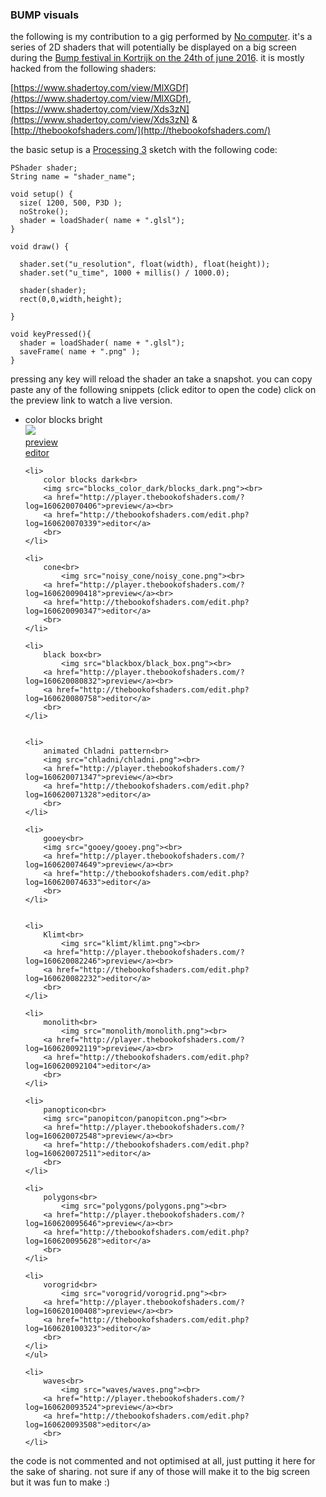 
### BUMP visuals

the following is my contribution to a gig performed by [No computer](http://nocomputer.be/). it's a series of 2D shaders that will potentially be displayed on a big screen during the [Bump festival in Kortrijk on the 24th of june 2016](http://bump-festival.be/).
it is mostly hacked from the following shaders:

[https://www.shadertoy.com/view/MlXGDf](https://www.shadertoy.com/view/MlXGDf), [https://www.shadertoy.com/view/Xds3zN](https://www.shadertoy.com/view/Xds3zN) & [http://thebookofshaders.com/](http://thebookofshaders.com/)

the basic setup is a [Processing 3](https://processing.org/download/?processing) sketch with the following code:

    PShader shader;
    String name = "shader_name";

    void setup() {
      size( 1200, 500, P3D );
      noStroke();
      shader = loadShader( name + ".glsl");
    }

    void draw() {

      shader.set("u_resolution", float(width), float(height));
      shader.set("u_time", 1000 + millis() / 1000.0);

      shader(shader);
      rect(0,0,width,height);

    }

    void keyPressed(){
      shader = loadShader( name + ".glsl");
      saveFrame( name + ".png" );
    }

pressing any key will reload the shader an take a snapshot.
you can copy paste any of the following snippets (click editor to open the code)
click on the preview link to watch a live version.

<ul>
    <li>
        color blocks bright<br>
        <img src="blocks_color_bright/blocks_bright.png"><br>
        <a href="http://player.thebookofshaders.com/?log=160620065714">preview</a><br>
        <a href="http://thebookofshaders.com/edit.php?log=160620065457">editor</a>
        <br>
    </li>

    <li>
        color blocks dark<br>
        <img src="blocks_color_dark/blocks_dark.png"><br>
        <a href="http://player.thebookofshaders.com/?log=160620070406">preview</a><br>
        <a href="http://thebookofshaders.com/edit.php?log=160620070339">editor</a>
        <br>
    </li>

    <li>
        cone<br>
            <img src="noisy_cone/noisy_cone.png"><br>
        <a href="http://player.thebookofshaders.com/?log=160620090418">preview</a><br>
        <a href="http://thebookofshaders.com/edit.php?log=160620090347">editor</a>
        <br>
    </li>

    <li>
        black box<br>
            <img src="blackbox/black_box.png"><br>
        <a href="http://player.thebookofshaders.com/?log=160620080832">preview</a><br>
        <a href="http://thebookofshaders.com/edit.php?log=160620080758">editor</a>
        <br>
    </li>


    <li>
        animated Chladni pattern<br>
        <img src="chladni/chladni.png"><br>
        <a href="http://player.thebookofshaders.com/?log=160620071347">preview</a><br>
        <a href="http://thebookofshaders.com/edit.php?log=160620071328">editor</a>
        <br>
    </li>

    <li>
        gooey<br>
        <img src="gooey/gooey.png"><br>
        <a href="http://player.thebookofshaders.com/?log=160620074649">preview</a><br>
        <a href="http://thebookofshaders.com/edit.php?log=160620074633">editor</a>
        <br>
    </li>


    <li>
        Klimt<br>
            <img src="klimt/klimt.png"><br>
        <a href="http://player.thebookofshaders.com/?log=160620082246">preview</a><br>
        <a href="http://thebookofshaders.com/edit.php?log=160620082232">editor</a>
        <br>
    </li>

    <li>
        monolith<br>
            <img src="monolith/monolith.png"><br>
        <a href="http://player.thebookofshaders.com/?log=160620092119">preview</a><br>
        <a href="http://thebookofshaders.com/edit.php?log=160620092104">editor</a>
        <br>
    </li>

    <li>
        panopticon<br>
        <img src="panopitcon/panopitcon.png"><br>
        <a href="http://player.thebookofshaders.com/?log=160620072548">preview</a><br>
        <a href="http://thebookofshaders.com/edit.php?log=160620072511">editor</a>
        <br>
    </li>

    <li>
        polygons<br>
            <img src="polygons/polygons.png"><br>
        <a href="http://player.thebookofshaders.com/?log=160620095646">preview</a><br>
        <a href="http://thebookofshaders.com/edit.php?log=160620095628">editor</a>
        <br>
    </li>

    <li>
        vorogrid<br>
            <img src="vorogrid/vorogrid.png"><br>
        <a href="http://player.thebookofshaders.com/?log=160620100408">preview</a><br>
        <a href="http://thebookofshaders.com/edit.php?log=160620100323">editor</a>
        <br>
    </li>
    </ul>

    <li>
        waves<br>
            <img src="waves/waves.png"><br>
        <a href="http://player.thebookofshaders.com/?log=160620093524">preview</a><br>
        <a href="http://thebookofshaders.com/edit.php?log=160620093508">editor</a>
        <br>
    </li>
</ul>

the code is not commented and not optimised at all, just putting it here for the sake of sharing.
not sure if any of those will make it to the big screen but it was fun to make :)
